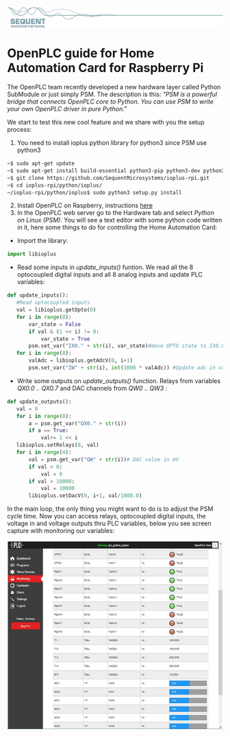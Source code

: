 [![ioplus-rpi](res/sequent.jpg)](https://www.sequentmicrosystems.com)

# OpenPLC guide for Home Automation Card for Raspberry Pi

The OpenPLC team recently developed a new hardware layer called Python SubModule or just simply PSM. The description is this:
_"PSM is a powerful bridge that connects OpenPLC core to Python. You can use PSM to write your own OpenPLC driver in pure Python."_

We start to test this new cool feature and we share with you the setup process:
1) You need to install ioplus python library for python3 since PSM use python3
```bash
~$ sudo apt-get update
~$ sudo apt-get install build-essential python3-pip python3-dev python3-smbus git
~$ git clone https://github.com/SequentMicrosystems/ioplus-rpi.git
~$ cd ioplus-rpi/python/ioplus/
~/ioplus-rpi/python/ioplus$ sudo python3 setup.py install
```
2) Install OpenPLC on Raspberry, instructions [here](https://www.openplcproject.com/runtime/raspberry-pi/)
3) In the  OpenPLC web server go to the Hardware tab and select _Python on Linux (PSM)_.
You will see a text editor with some python code written in it, here some things to do for controlling the Home Automation Card:
- Import the library:
```python
import libioplus
```

 - Read some inputs in _update_inputs()_ funtion. We read all the 8 optocoupled digital inputs and all 8 analog inputs and update PLC variables:
 ```python
 def update_inputs():
    #Read optocoupled inputs
    val = libioplus.getOpto(0)
    for i in range(8):
        var_state = False
        if val & (1 << i) != 0:
            var_state = True
        psm.set_var("IX0." + str(i), var_state)#move OPTO state to IX0.0 .. IX0.7
    for i in range(8):
        valAdc = libioplus.getAdcV(0, i+1)
        psm.set_var("IW" + str(i), int(1000 * valAdc)) #Update adc in value (mV) IW0 .. IW7 
 ```
 
 - Write some outputs on _update_outputs()_ function. Relays from variables _QX0.0 .. QX0.7_ and DAC channels from _QW0 .. QW3_ :
 ```python
 def update_outputs():
    val = 0
    for i in range(8):
        a = psm.get_var("QX0." + str(i))
        if a == True:
            val+= 1 << i
    libioplus.setRelays(0, val)
    for i in range(4):
        val = psm.get_var("QW" + str(i))# DAC value in mV
        if val < 0:
            val = 0
        if val > 10000:
            val = 10000
        libioplus.setDacV(0, i+1, val/1000.0)
 ```
In the main loop, the only thing you might want to do is to adjust the PSM cycle time.
Now you can access relays, optocoupled digital inputs, the voltage in and voltage outputs thru PLC variables, below you see screen capture with monitoring our variables:

![ioplus-rpi](res/Monitoring.jpg)
